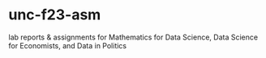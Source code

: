 # unc-f23-asm
lab reports & assignments for Mathematics for Data Science, Data Science for Economists, and Data in Politics
